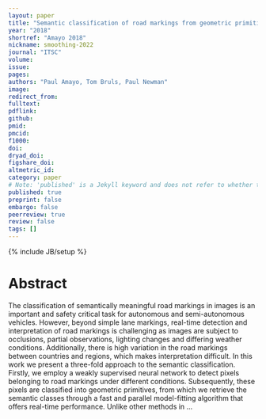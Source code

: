 ```yaml
---
layout: paper
title: "Semantic classification of road markings from geometric primitives"
year: "2018"
shortref: "Amayo 2018"
nickname: smoothing-2022
journal: "ITSC"
volume: 
issue: 
pages: 
authors: "Paul Amayo, Tom Bruls, Paul Newman"
image:
redirect_from: 
fulltext:
pdflink: 
github: 
pmid: 
pmcid: 
f1000: 
doi: 
dryad_doi:
figshare_doi: 
altmetric_id: 
category: paper
# Note: 'published' is a Jekyll keyword and does not refer to whether the paper is published, but rather to whether this Markdown should be part of the rendered site.
published: true
preprint: false
embargo: false	
peerreview: true
review: false
tags: []
---
```

{% include JB/setup %}

# Abstract 

The classification of semantically meaningful road markings in images is an important and safety critical task for autonomous and semi-autonomous vehicles. However, beyond simple lane markings, real-time detection and interpretation of road markings is challenging as images are subject to occlusions, partial observations, lighting changes and differing weather conditions. Additionally, there is high variation in the road markings between countries and regions, which makes interpretation difficult. In this work we present a three-fold approach to the semantic classification. Firstly, we employ a weakly supervised neural network to detect pixels belonging to road markings under different conditions. Subsequently, these pixels are classified into geometric primitives, from which we retrieve the semantic classes through a fast and parallel model-fitting algorithm that offers real-time performance. Unlike other methods in …